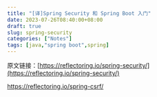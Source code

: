 ```yaml
---
title: "[译]Spring Security 和 Spring Boot 入门"
date: 2023-07-26T08:40:00+08:00
draft: true
slug: spring-security
categories: ["Notes"]
tags: [java,"spring boot",spring]
---
```








原文链接：[https://reflectoring.io/spring-security/](https://reflectoring.io/spring-security/)

https://reflectoring.io/spring-csrf/
